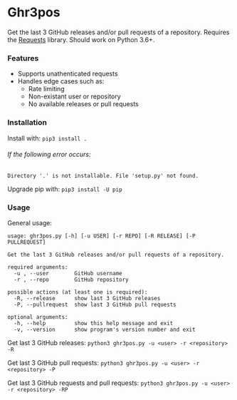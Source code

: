 # Ghr3pos

Get the last 3 GitHub releases and/or pull requests of a repository.
Requires the [Requests](http://docs.python-requests.org/) library. Should work on Python 3.6+.

### Features

-   Supports unathenticated requests
-   Handles edge cases such as:
    -   Rate limiting
    -   Non-existant user or repository
    -   No available releases or pull requests

### Installation

Install with:
`pip3 install .`

###### If the following error occurs:
`Directory '.' is not installable. File 'setup.py' not found.`

Upgrade pip with:
`pip3 install -U pip`

### Usage

General usage:

```
usage: ghr3pos.py [-h] [-u USER] [-r REPO] [-R RELEASE] [-P PULLREQUEST]

Get the last 3 GitHub releases and/or pull requests of a repository.

required arguments:
  -u , --user        GitHub username
  -r , --repo        GitHub repository

possible actions (at least one is required):
  -R, --release      show last 3 GitHub releases
  -P, --pullrequest  show last 3 GitHub pull requests

optional arguments:
  -h, --help         show this help message and exit
  -v, --version      show program's version number and exit
```

Get last 3 GitHub releases:
`python3 ghr3pos.py -u <user> -r <repository> -R`

Get last 3 GitHub pull requests:
`python3 ghr3pos.py -u <user> -r <repository> -P`

Get last 3 GitHub requests and pull requests:
`python3 ghr3pos.py -u <user> -r <repository> -RP`
